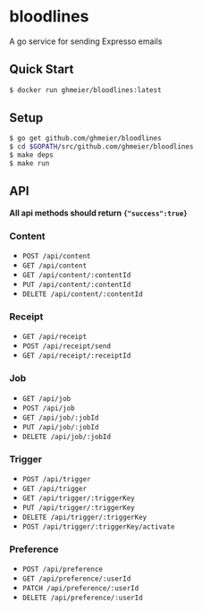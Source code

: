 # bloodlines
A go service for sending Expresso emails

## Quick Start
```bash
$ docker run ghmeier/bloodlines:latest
```

## Setup
```bash
$ go get github.com/ghmeier/bloodlines
$ cd $GOPATH/src/github.com/ghmeier/bloodlines
$ make deps
$ make run
```

## API
__All api methods should return `{"success":true}`__

### Content
* `POST /api/content`
* `GET /api/content`
* `GET /api/content/:contentId`
* `PUT /api/content/:contentId`
* `DELETE /api/content/:contentId`

### Receipt
* `GET /api/receipt`
* `POST /api/receipt/send`
* `GET /api/receipt/:receiptId`

### Job
* `GET /api/job`
* `POST /api/job`
* `GET /api/job/:jobId`
* `PUT /api/job/:jobId`
* `DELETE /api/job/:jobId`

### Trigger
* `POST /api/trigger`
* `GET /api/trigger`
* `GET /api/trigger/:triggerKey`
* `PUT /api/trigger/:triggerKey`
* `DELETE /api/trigger/:triggerKey`
* `POST /api/trigger/:triggerKey/activate`

### Preference
* `POST /api/preference`
* `GET /api/preference/:userId`
* `PATCH /api/preference/:userId`
* `DELETE /api/preference/:userId`